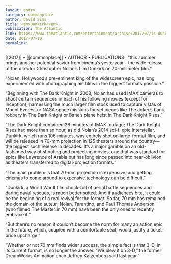 ```yaml
---
layout: entry
category: commonplace
author: David Sims
title: <em>Dunkirk</em>
publication: The Atlantic
link: https://www.theatlantic.com/entertainment/archive/2017/07/is-dunkirk-the-beginning-of-a-new-hollywood-gimmick/533094/
date: 2017-07-10
permalink: 
---
```


[[2017]] • [[commonplace]] • AUTHOR • PUBLICATIONS 
 
“this summer brings another potential savior from cinema’s yesteryear—the wide release of the director Christopher Nolan’s film Dunkirk on 70-millimeter film.”

“Nolan, Hollywood’s pre-eminent king of the widescreen epic, has long experimented with photographing his films in the biggest formats possible.”

“Beginning with The Dark Knight in 2008, Nolan has used IMAX cameras to shoot certain sequences in each of his following movies (except for Inception), harnessing the much larger film stock used to capture vistas of Mount Everest or NASA space missions for set pieces like The Joker’s bank robbery in The Dark Knight or Bane’s plane heist in The Dark Knight Rises.”

“The Dark Knight contained 28 minutes of IMAX footage; The Dark Knight Rises had more than an hour, as did Nolan’s 2014 sci-fi epic Interstellar. Dunkirk, which runs 106 minutes, was entirely shot on large-format film, and will be released in 70-mm projection in 125 theaters around the country—the biggest such release in decades. It’s a major gamble on an old-fashioned way of shooting and projecting movies, one that was standard for epics like Lawrence of Arabia but has long since passed into near-oblivion as theaters transferred to digital-projection formats.”

“The main problem is that 70-mm projection is expensive, and getting cinemas to come around to expensive technology can be difficult.”

“Dunkirk, a World War II film chock-full of aerial battle sequences and daring naval rescues, is much better suited. And if audiences bite, it could be the beginning of a real revival for the format. So far, 70 mm has remained the domain of the auteur; Nolan, Tarantino, and Paul Thomas Anderson (who filmed The Master in 70 mm) have been the only ones to recently embrace it.”

“But there’s no reason it couldn’t become the norm for many an action epic in the future, which, coupled with a comfortable seat, would justify a ticket-price upcharge.”

“Whether or not 70 mm finds wider success, the simple fact is that 3-D, in its current format, is no longer the answer. “We blew it on 3-D,” the former DreamWorks Animation chair Jeffrey Katzenberg said last year.”
